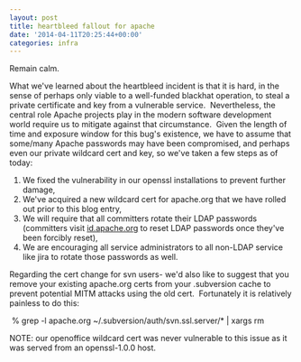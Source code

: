 ```yaml
---
layout: post
title: heartbleed fallout for apache
date: '2014-04-11T20:25:44+00:00'
categories: infra
---
```

<p>Remain calm.</p> 
  <p>What we've learned about the heartbleed incident is that it is hard, in the sense of perhaps only viable to a well-funded blackhat operation, to steal a private certificate and key from a vulnerable service. &nbsp;Nevertheless, the central role Apache projects play in the modern software development world require us to mitigate against that circumstance. &nbsp;Given the length of time and exposure window for this bug's existence, we have to assume that some/many Apache passwords may have been compromised, and perhaps even our private wildcard cert and key, so we've taken a few steps as of today:</p> 
  <p> </p> 
  <ol> 
    <li>We fixed the vulnerability in our openssl installations to prevent further damage,</li> 
    <li>We've acquired a new wildcard cert for apache.org that we have rolled out prior to this blog entry,</li> 
    <li>We will require that all committers rotate their LDAP passwords (committers visit <a href="https://id.apache.org/reset/enter">id.apache.org</a> to reset LDAP passwords once they've been forcibly reset),</li> 
    <li>We are encouraging all service administrators to all non-LDAP service like jira to rotate those passwords as well.</li> 
  </ol> 
  <div> 
    <p>Regarding the cert change for svn users- we'd also like to suggest that you remove your existing apache.org certs from your .subversion cache to prevent potential MITM attacks using the old cert. &nbsp;Fortunately it is relatively painless to do this:</p> 
    <p>&nbsp;% grep -l apache.org ~/.subversion/auth/svn.ssl.server/* | xargs rm</p> 
    <p> </p> 
    <p>NOTE: our openoffice wildcard cert was never vulnerable to this issue as it was served from an openssl-1.0.0 host.&nbsp;</p> 
    <p> </p> 
  </div> 
  <p> </p>
